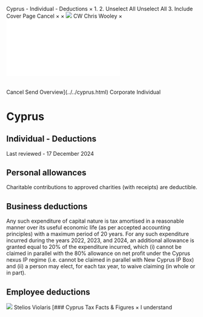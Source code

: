 Cyprus - Individual - Deductions
×
1.
2.
Unselect All
Unselect All
3.
Include Cover Page
Cancel
×
×
![](../../-/media/world-wide-tax-summaries/attachments/global---chris-wooley.ashx%3Frev=ac5e5f3223b34096b1afc2a6009c7320&revision=ac5e5f32-23b3-4096-b1af-c2a6009c7320&hash=859B7ADC84DC2CBEC9760E9E6EE7DE6D0A8BFCDF)
CW
Chris Wooley
×
![](deductions.html)
######
Cancel
Send
Overview](../../cyprus.html)
Corporate
Individual
# Cyprus
## Individual - Deductions
Last reviewed - 17 December 2024
## Personal allowances
Charitable contributions to approved charities (with receipts) are deductible.
## Business deductions
Any such expenditure of capital nature is tax amortised in a reasonable manner over its useful economic life (as per accepted accounting principles) with a maximum period of 20 years.
For any such expenditure incurred during the years 2022, 2023, and 2024, an additional allowance is granted equal to 20% of the expenditure incurred, which (i) cannot be claimed in parallel with the 80% allowance on net profit under the Cyprus nexus IP regime (i.e. cannot be claimed in parallel with New Cyprus IP Box) and (ii) a person may elect, for each tax year, to waive claiming (in whole or in part).
## Employee deductions
![](../../-/media/world-wide-tax-summaries/attachments/cyprus---stelios_violaris.ashx%3Frev=061a2a1e254e4d29a712e433dc3e024a&revision=061a2a1e-254e-4d29-a712-e433dc3e024a&hash=7CCF2CE6C6919A9E55BC3B25479D45FF2C508357)
Stelios Violaris
[### Cyprus Tax Facts & Figures
×
I understand